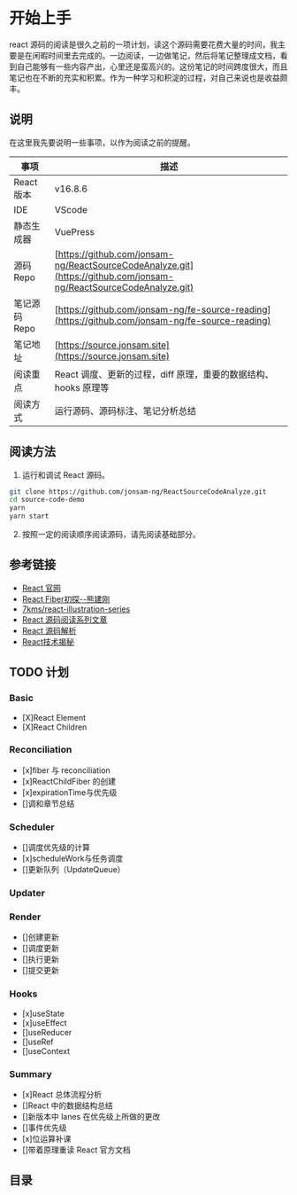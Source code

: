 # 开始上手

<TimeToRead />

react 源码的阅读是很久之前的一项计划，读这个源码需要花费大量的时间，我主要是在闲暇时间里去完成的。一边阅读，一边做笔记，然后将笔记整理成文档，看到自己能够有一些内容产出，心里还是蛮高兴的。这份笔记的时间跨度很大，而且笔记也在不断的充实和积累。作为一种学习和积淀的过程，对自己来说也是收益颇丰。

## 说明

在这里我先要说明一些事项，以作为阅读之前的提醒。

| 事项          | 描述                                                                                                               |
| ------------- | ------------------------------------------------------------------------------------------------------------------ |
| React 版本    | v16.8.6                                                                                                            |
| IDE           | VScode                                                                                                             |
| 静态生成器    | VuePress                                                                                                           |
| 源码 Repo     | [https://github.com/jonsam-ng/ReactSourceCodeAnalyze.git](https://github.com/jonsam-ng/ReactSourceCodeAnalyze.git) |
| 笔记源码 Repo | [https://github.com/jonsam-ng/fe-source-reading](https://github.com/jonsam-ng/fe-source-reading)                   |
| 笔记地址      | [https://source.jonsam.site](https://source.jonsam.site)                                                           |
| 阅读重点      | React 调度、更新的过程，diff 原理，重要的数据结构、hooks 原理等                                                    |
| 阅读方式      | 运行源码、源码标注、笔记分析总结                                                                                   |

## 阅读方法

1. 运行和调试 React 源码。

```bash
git clone https://github.com/jonsam-ng/ReactSourceCodeAnalyze.git 
cd source-code-demo
yarn 
yarn start
```

2. 按照一定的阅读顺序阅读源码，请先阅读基础部分。

## 参考链接

- [React 官网](https://reactjs.org/docs/getting-started.html)
- [React Fiber初探--熊建刚](https://my.oschina.net/u/3451529/blog/1583894?spm=a2c6h.12873639.0.0.1360375buUhrfF)
- [7kms/react-illustration-series](https://github.com/7kms/react-illustration-series)
- [React 源码阅读系列文章](https://www.zhihu.com/column/c_1203007131219533824)
- [React 源码解析](https://react.jokcy.me/)
- [React技术揭秘](https://react.iamkasong.com/)

## TODO 计划

### Basic

- [X]React Element
- [X]React Children

### Reconciliation

- [x]fiber 与 reconciliation
- [x]ReactChildFiber 的创建
- [x]expirationTime与优先级
- []调和章节总结

### Scheduler

- []调度优先级的计算
- [x]scheduleWork与任务调度
- []更新队列（UpdateQueue）

### Updater

### Render

- []创建更新
- []调度更新
- []执行更新
- []提交更新

### Hooks

- [x]useState
- [x]useEffect
- []useReducer
- []useRef
- []useContext

### Summary

- [x]React 总体流程分析
- []React 中的数据结构总结
- []新版本中 lanes 在优先级上所做的更改
- []事件优先级
- [x]位运算补课
- []带着原理重读 React 官方文档
  
## 目录

<GlobalTableOfContents />
